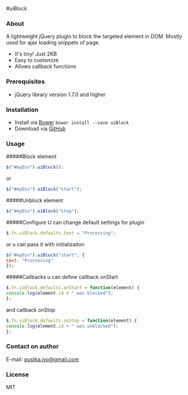 #uiBlock

### About
A lightweight jQuery plugin to block the targeted element in DOM. Mostly used for ajax loading snippets of page.

  - It's tiny! Just 2KB
  - Easy to customize
  - Allows callback functions

### Prerequisites
- jQuery library version 1.7.0 and higher

### Installation
- Install via [Bower](http://bower.io) ```bower install --save uiBlock```
- Download via [GitHub](https://github.com/im-s/uiBlock/archive/master.zip)

### Usage

#####Block element
```javascript
$("#myDiv").uiBlock();
```

or

```javascript
$("#myDiv").uiBlock("start");
```

#####Unblock element
```javascript
$("#myDiv").uiBlock("stop");
```

#####Configure
U can change default settings for plugin

```javascript
$.fn.uiBlock.defaults.text = "Processing";
```

or u can pass it with initializaiton

```javascript
$("#myDiv").uiBlock("start", {
text: "Processing"
});
```

#####Callbacks
u can define callback onStart

```javascript
$.fn.uiBlock.defaults.onStart = function(element) {
console.log(element.id + " was blocked");
};
```

and callback onStop

```javascript
$.fn.uiBlock.defaults.onStop = function(element) {
console.log(element.id + " was unblocked");
};
```

### Contact on author
E-mail: [pustka.ivo@gmail.com](mailto:pustka.ivo@gmail.com)

### License
MIT
